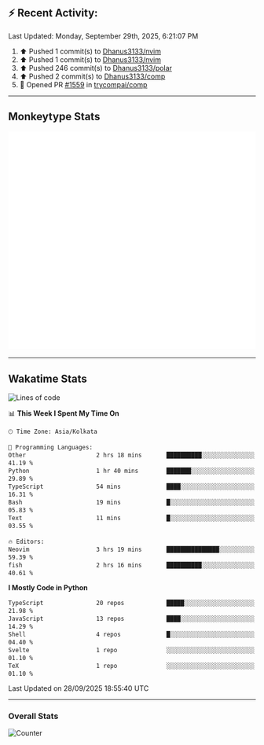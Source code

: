 ## :zap: Recent Activity:
<!--RECENT_ACTIVITY:last_update-->
Last Updated: Monday, September 29th, 2025, 6:21:07 PM
<!--RECENT_ACTIVITY:last_update_end-->
<!--RECENT_ACTIVITY:start-->
1. ⬆️ Pushed 1 commit(s) to [Dhanus3133/nvim](https://github.com/Dhanus3133/nvim)<br>
2. ⬆️ Pushed 1 commit(s) to [Dhanus3133/nvim](https://github.com/Dhanus3133/nvim)<br>
3. ⬆️ Pushed 246 commit(s) to [Dhanus3133/polar](https://github.com/Dhanus3133/polar)<br>
4. ⬆️ Pushed 2 commit(s) to [Dhanus3133/comp](https://github.com/Dhanus3133/comp)<br>
5. 💪 Opened PR [#1559](https://github.com/trycompai/comp/pull/1559) in [trycompai/comp](https://github.com/trycompai/comp)<br>
<!--RECENT_ACTIVITY:end-->

---

## Monkeytype Stats
<a href="https://monkeytype.com/profile/dhanus">
  <img src="https://raw.githubusercontent.com/Dhanus3133/Dhanus3133/monkeytype/monkeytype-lb.svg" alt="Monkeytype Profile" />
</a>

---

## Wakatime Stats
<!--START_SECTION:waka-->
![Lines of code](https://img.shields.io/badge/From%20Hello%20World%20I%27ve%20Written-4.9%20million%20lines%20of%20code-blue)

📊 **This Week I Spent My Time On** 

```text
🕑︎ Time Zone: Asia/Kolkata

💬 Programming Languages: 
Other                    2 hrs 18 mins       ██████████░░░░░░░░░░░░░░░   41.19 % 
Python                   1 hr 40 mins        ███████░░░░░░░░░░░░░░░░░░   29.89 % 
TypeScript               54 mins             ████░░░░░░░░░░░░░░░░░░░░░   16.31 % 
Bash                     19 mins             █░░░░░░░░░░░░░░░░░░░░░░░░   05.83 % 
Text                     11 mins             █░░░░░░░░░░░░░░░░░░░░░░░░   03.55 % 

🔥 Editors: 
Neovim                   3 hrs 19 mins       ███████████████░░░░░░░░░░   59.39 % 
fish                     2 hrs 16 mins       ██████████░░░░░░░░░░░░░░░   40.61 % 
```

**I Mostly Code in Python** 

```text
TypeScript               20 repos            █████░░░░░░░░░░░░░░░░░░░░   21.98 % 
JavaScript               13 repos            ████░░░░░░░░░░░░░░░░░░░░░   14.29 % 
Shell                    4 repos             █░░░░░░░░░░░░░░░░░░░░░░░░   04.40 % 
Svelte                   1 repo              ░░░░░░░░░░░░░░░░░░░░░░░░░   01.10 % 
TeX                      1 repo              ░░░░░░░░░░░░░░░░░░░░░░░░░   01.10 % 
```




 Last Updated on 28/09/2025 18:55:40 UTC
<!--END_SECTION:waka-->
---

### Overall Stats

<img src="https://moe-counter.glitch.me/get/@Dhanus3133?theme=asoul" alt="Counter" />

